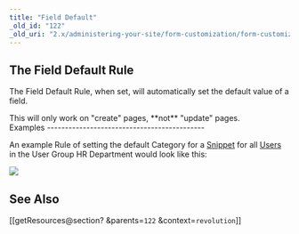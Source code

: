 ```yaml
---
title: "Field Default"
_old_id: "122"
_old_uri: "2.x/administering-your-site/form-customization/form-customization-rules/field-default"
---
```


<a name="FieldDefault-TheFieldDefaultRule"></a>The Field Default Rule
---------------------------------------------------------------------

The Field Default Rule, when set, will automatically set the default value of a field.

<div class="note">This will only work on "create" pages, **not** "update" pages.</div><a name="FieldDefault-Examples"></a>Examples
--------------------------------------------

An example Rule of setting the default Category for a [Snippet](display/revolution20/Snippets "Snippets") for all [Users](display/revolution20/Users "Users") in the User Group HR Department would look like this:

<span class="image-wrap" style="">![](download/attachments/18678093/fc-fieldDefault1.png?version=1&modificationDate=1280152835000)</span>

<a name="FieldDefault-SeeAlso"></a>See Also
-------------------------------------------

 \[\[getResources@section? &parents=`122` &context=`revolution`\]\]
